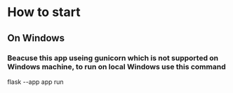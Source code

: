 # How to start

## On Windows
### Beacuse this app useing gunicorn which is not supported on Windows machine, to run on local Windows use this command
flask --app app run

